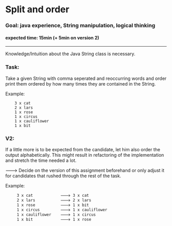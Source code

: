# Split and order
### Goal: java experience, String manipulation, logical thinking

#### expected time: 15min (+ 5min on version 2)

---

Knowledge/Intuition about the Java String class is necessary.

### Task:
Take a given String with comma seperated and reoccurring words and order print them
ordered by how many times they are contained in the String.

Example:

        3 x cat
        2 x lars
        1 x rose
        1 x circus
        1 x cauliflower
        1 x bit

### V2:
If a little more is to be expected from the candidate,
let him also order the output alphabetically.
This might result in refactoring of the implementation and stretch the time needed a lot.

🡒 Decide on the version of this assignment beforehand
or only adjust it for candidates that rushed through the rest of the task.

Example:

         3 x cat            🡒 3 x cat 
         2 x lars           🡒 2 x lars
         1 x rose           🡒 1 x bit
         1 x circus         🡒 1 x cauliflower
         1 x cauliflower    🡒 1 x circus
         1 x bit            🡒 1 x rose             
                                        
                                        